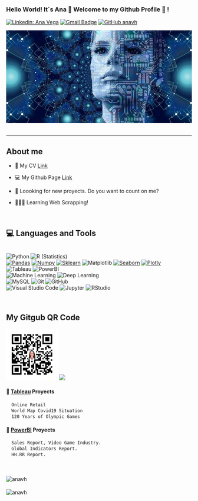 ### Hello World! It´s Ana 👋  Welcome to my Github Profile 🔭 !
[![Linkedin: Ana Vega](https://img.shields.io/badge/-anavh-blue?style=flat-square&logo=Linkedin&logoColor=white&link=https://www.linkedin.com/in/anavh/)](https://www.linkedin.com/in/anavh/)
[![Gmail Badge](https://img.shields.io/badge/-vegahernandez.ana@gmail.com-c14438?style=flat-square&logo=Gmail&logoColor=white&link=mailto:vegahernandez.ana@gmail.com)](mailto:vegahernandez.ana@gmail.com)
[![GitHub anavh](https://img.shields.io/github/followers/anavh?label=follow&style=social)](https://github.com/anavh)<br/>

![alt text](https://github.com/Anavh/Anavh/blob/main/data..jpg)
</br>
</br>
<hr>
<h2 align = "left"> About me </h2>

- 📄 My CV [Link](https://drive.google.com/file/d/1GNxmhXsP-5xrtWV29d7vzRKE44gZIx6E/view?usp=sharing)

- 💻 My Github Page [Link](https://anavh.github.io/)

- 🤝 Loooking for new proyects. Do you want to count on me? 

- 👩🏻‍🎓 Learning Web Scrapping! 


</br>
<h2 align = "left"> 💻 Languages and Tools </h2>

&nbsp;<br/>
  ![Python](https://img.shields.io/badge/-Python-FFFFFF?style=flat&logo=python)
  ![R (Statistics)](https://img.shields.io/badge/-R-FFFFFF?style=flat&logo=R&logoColor=276DC3) <br/>
  [![Pandas](https://img.shields.io/badge/-Pandas-FFFFFF?style=flat&logo=Pandas&logoColor=blue&link=https://github.com/elsaTH)](https://github.com/anavh)
  [![Numpy](https://img.shields.io/badge/-Numpy-FFFFFF?style=flat&logo=Numpy&logoColor=blue&link=https://github.com/elsaTH)](https://github.com/anavh)
  [![Sklearn](https://img.shields.io/badge/-Sklearn-FFFFFF?style=flat&logo=sklearn&link=https://github.com/elsaTH)](https://github.com/anavh) 
  ![Matplotlib](https://img.shields.io/badge/-Matplotlib-FFFFFF?style=flat&logo=Matplotlib&logoColor=white&link=https://github.com/anavh)
  [![Seaborn](https://img.shields.io/badge/-Seaborn-FFFFFF?style=flat&logo=Seaborn&logoColor=white&link=https://github.com/anavh)](https://github.com/anavh)
  [![Plotly](https://img.shields.io/badge/-Plotly-FFFFFF?style=flat&logo=Plotly&logoColor=white&link=https://github.com/anavh)](https://github.com/anavh)<br/>
  ![Tableau](https://img.shields.io/badge/-Tableau-blue?style=flat&logo=PowerBI&logoColor=white&link=https://github.com/anavh)
  ![PowerBI](https://img.shields.io/badge/-PowerBI-yellow?style=flat&logo=PowerBI&logoColor=white&link=https://github.com/anavh)<br/>
  ![Machine Learning](https://img.shields.io/badge/-Machine%20Learning-FFFFFF?style=flat&link=https://github.com/anavh)
  ![Deep Learning](https://img.shields.io/badge/-Deep%20Learning-FFFFFF?style=flat&link=https://github.com/anavh)<br/>
  ![MySQL](https://img.shields.io/badge/-MySQL-FFFFFF?style=flat&logo=mysql)
  ![Git](https://img.shields.io/badge/-Git-FFFFFF?style=flat&logo=git)
  ![GitHub](https://img.shields.io/badge/-GitHub-FFFFFF?style=flat&logo=github&logoColor=black)<br/>
  ![Visual Studio Code](https://img.shields.io/badge/-Visual%20Studio%20Code-FFFFFF?style=flat&logo=visual-studio-code&logoColor=007ACC)
  ![Jupyter](https://img.shields.io/badge/-Jupyter-FFFFFF?style=flat&logo=Jupyter&logoColor=orange&link=https://github.com/elsaTH)
  ![RStudio](https://img.shields.io/badge/-RStudio-FFFFFF?style=flat&logo=rstudio)<br/>

</br>
<h2 align = "left"> My Gitgub QR Code  </h2>

<code><img height="140" src="https://github.com/Anavh/QR-code-generator-python/blob/main/QR.mygithub/QRgithub.png"></code>
<code><img height="140" src="https://media.giphy.com/media/USV0ym3bVWQJJmNu3N/giphy.gif"></code>


#### 🎨 [Tableau](https://public.tableau.com/profile/anavh#!/) Proyects
          
      Online Retail
      World Map Covid19 Situation
      120 Years of Olympic Games

#### 🎨 [PowerBI](https://github.com/Anavh/PowerBI) Proyects

      Sales Report, Video Game Industry.
      Global Indicators Report.
      HH.RR Report.
<br/>
<h4 align="left"></h4>
<p align="left"><img src="https://github-readme-stats.vercel.app/api/top-langs/?username=anavh&langs_count=10&theme=buefy&layout=compact" alt="anavh" /></p>

<h4 align="left"></h4>
<p align="left"><img src="https://github-readme-stats.vercel.app/api?username=anavh&show_icons=true&theme=buefy" alt="anavh" /></p>
